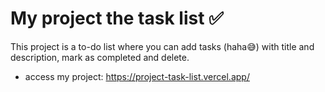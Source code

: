 # My project the task list ✅

This project is a to-do list where you can add tasks (haha😅) with title and description, mark as completed and delete.

- access my project:
https://project-task-list.vercel.app/

